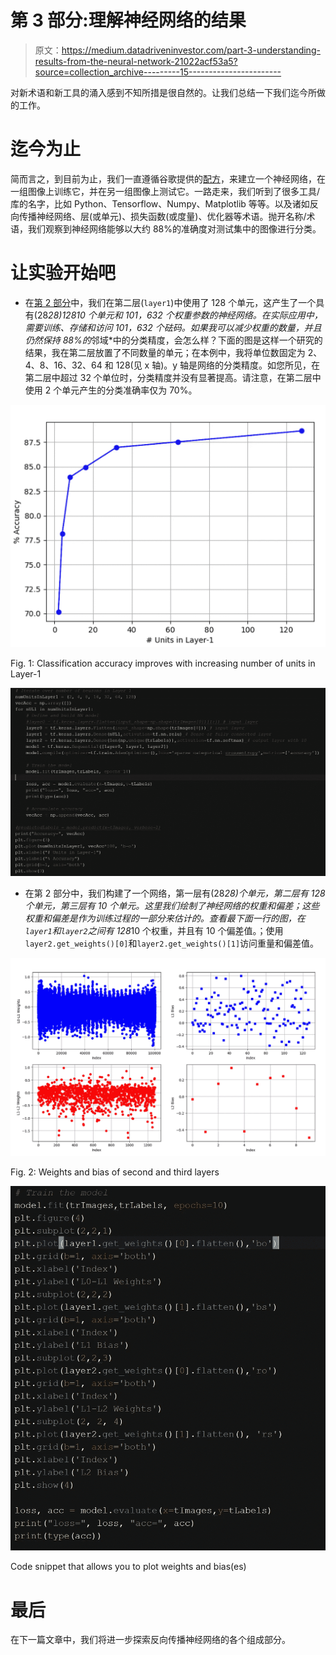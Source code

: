 # 第 3 部分:理解神经网络的结果

> 原文：<https://medium.datadriveninvestor.com/part-3-understanding-results-from-the-neural-network-21022acf53a5?source=collection_archive---------15----------------------->

对新术语和新工具的涌入感到不知所措是很自然的。让我们总结一下我们迄今所做的工作。

# 迄今为止

简而言之，到目前为止，我们一直遵循谷歌提供的[配方](https://medium.com/@FreeOfConfines/part-2-basic-classification-neural-network-6d68d32fa4b2)，来建立一个神经网络，在一组图像上训练它，并在另一组图像上测试它。一路走来，我们听到了很多工具/库的名字，比如 Python、Tensorflow、Numpy、Matplotlib 等等。以及诸如反向传播神经网络、层(或单元)、损失函数(或度量)、优化器等术语。抛开名称/术语，我们观察到神经网络能够以大约 88%的准确度对测试集中的图像进行分类。

# 让实验开始吧

*   在[第 2 部分](https://medium.com/@FreeOfConfines/part-2-basic-classification-neural-network-6d68d32fa4b2)中，我们在第二层(`layer1`)中使用了 128 个单元，这产生了一个具有(28*28)*128*10 个单元和 101，632 个权重参数的神经网络。在实际应用中，需要训练、存储和访问 101，632 个砝码。如果我可以减少权重的数量，并且仍然保持 88%的*邻域*中的分类精度，会怎么样？下面的图是这样一个研究的结果，我在第二层放置了不同数量的单元；在本例中，我将单位数固定为 2、4、8、16、32、64 和 128(见 x 轴)。y 轴是网络的分类精度。如您所见，在第二层中超过 32 个单位时，分类精度并没有显著提高。请注意，在第二层中使用 2 个单元产生的分类准确率仅为 70%。

![](img/1cfdffc5a8e6b8efdc570fac0a7cee52.png)

Fig. 1: Classification accuracy improves with increasing number of units in Layer-1

![](img/487d28c1587a375b30196269c308ee5c.png)

*   在第 2 部分中，我们构建了一个网络，第一层有(28*28)个单元，第二层有 128 个单元，第三层有 10 个单元。这里我们绘制了神经网络的权重和偏差；这些权重和偏差是作为训练过程的一部分来估计的。查看最下面一行的图，在`layer1`和`layer2`之间有 128*10 个权重，并且有 10 个偏差值。；使用`layer2.get_weights()[0]`和`layer2.get_weights()[1]`访问重量和偏差值。

![](img/2e4404957a6c4ebb5f634ea4b8e4994d.png)

Fig. 2: Weights and bias of second and third layers

![](img/e1870b8e869dc90e2e61bf05002b1dc0.png)

Code snippet that allows you to plot weights and bias(es)

# 最后

在下一篇文章中，我们将进一步探索反向传播神经网络的各个组成部分。
